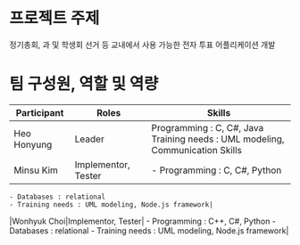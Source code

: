 # 프로젝트 주제 #

정기총회, 과 및 학생회 선거 등 교내에서 사용 가능한 전자 투표 어플리케이션 개발


# 팀 구성원, 역할 및 역량 #

|Participant|Roles|Skills|
|------|---|---|
|Heo Honyung|Leader| Programming : C, C#, Java <br> Training needs : UML modeling, Communication Skills |
|Minsu Kim|Implementor, Tester|	- Programming : C, C#, Python
	- Databases : relational
	- Training needs : UML modeling, Node.js framework|
|Wonhyuk Choi|Implementor, Tester|	- Programming : C++, C#, Python
	- Databases : relational
	- Training needs : UML modeling, Node.js framework|
